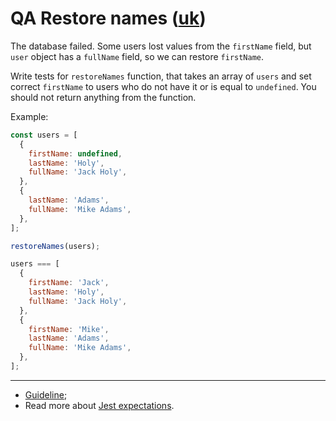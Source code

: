 # QA Restore names ([uk](readme.uk.md))

The database failed. Some users lost values from the `firstName` field, but
`user` object has a `fullName` field, so we can restore `firstName`.

Write tests for `restoreNames` function, that takes an array of `users` and set
correct `firstName` to users who do not have it or is equal to `undefined`. You
should not return anything from the function.

Example:

```js
const users = [
  {
    firstName: undefined,
    lastName: 'Holy',
    fullName: 'Jack Holy',
  },
  {
    lastName: 'Adams',
    fullName: 'Mike Adams',
  },
];

restoreNames(users);

users === [
  {
    firstName: 'Jack',
    lastName: 'Holy',
    fullName: 'Jack Holy',
  },
  {
    firstName: 'Mike',
    lastName: 'Adams',
    fullName: 'Mike Adams',
  },
];
```

---

- [Guideline](https://github.com/mate-academy/js_task-guideline/blob/master/README.md);
- Read more about [Jest expectations](https://jestjs.io/uk/docs/expect).
